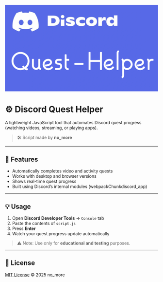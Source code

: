 ![Banner](banner.png)

# ⚙️ Discord Quest Helper

A lightweight JavaScript tool that automates Discord quest progress (watching videos, streaming, or playing apps).

> 🛠️ Script made by **no_more**

---

## 🚀 Features

- Automatically completes video and activity quests  
- Works with desktop and browser versions  
- Shows real-time quest progress  
- Built using Discord’s internal modules (webpackChunkdiscord_app)

---

## 💡 Usage

1. Open **Discord Developer Tools** → `Console` tab  
2. Paste the contents of `script.js`  
3. Press **Enter**  
4. Watch your quest progress update automatically  

> ⚠️ Note: Use only for **educational and testing** purposes.

---

## 📜 License

[MIT License](LICENSE) © 2025 no_more
